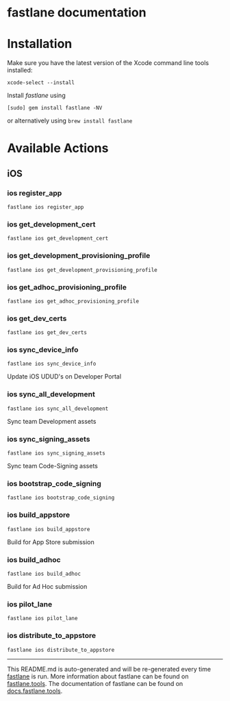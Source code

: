 fastlane documentation
================
# Installation

Make sure you have the latest version of the Xcode command line tools installed:

```
xcode-select --install
```

Install _fastlane_ using
```
[sudo] gem install fastlane -NV
```
or alternatively using `brew install fastlane`

# Available Actions
## iOS
### ios register_app
```
fastlane ios register_app
```

### ios get_development_cert
```
fastlane ios get_development_cert
```

### ios get_development_provisioning_profile
```
fastlane ios get_development_provisioning_profile
```

### ios get_adhoc_provisioning_profile
```
fastlane ios get_adhoc_provisioning_profile
```

### ios get_dev_certs
```
fastlane ios get_dev_certs
```

### ios sync_device_info
```
fastlane ios sync_device_info
```
Update iOS UDUD's on Developer Portal
### ios sync_all_development
```
fastlane ios sync_all_development
```
Sync team Development assets
### ios sync_signing_assets
```
fastlane ios sync_signing_assets
```
Sync team Code-Signing assets
### ios bootstrap_code_signing
```
fastlane ios bootstrap_code_signing
```

### ios build_appstore
```
fastlane ios build_appstore
```
Build for App Store submission
### ios build_adhoc
```
fastlane ios build_adhoc
```
Build for Ad Hoc submission
### ios pilot_lane
```
fastlane ios pilot_lane
```

### ios distribute_to_appstore
```
fastlane ios distribute_to_appstore
```


----

This README.md is auto-generated and will be re-generated every time [fastlane](https://fastlane.tools) is run.
More information about fastlane can be found on [fastlane.tools](https://fastlane.tools).
The documentation of fastlane can be found on [docs.fastlane.tools](https://docs.fastlane.tools).
